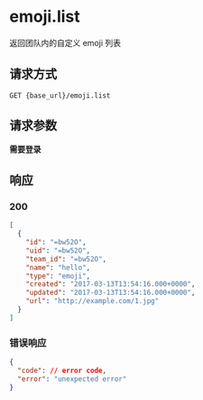 # emoji.list

返回团队内的自定义 emoji 列表

## 请求方式

```
GET {base_url}/emoji.list
```

## 请求参数

**需要登录**


## 响应

### 200

```json
[
  {
    "id": "=bw52O",
    "uid": "=bw52O",
    "team_id": "=bw52O",
    "name": "hello",
    "type": "emoji",
    "created": "2017-03-13T13:54:16.000+0000",
    "updated": "2017-03-13T13:54:16.000+0000",
    "url": "http://example.com/1.jpg"
  }
]
```
### 错误响应

```json
{
  "code": // error code,
  "error": "unexpected error"
}
```

<!-- generated by gen_doc.js -->
